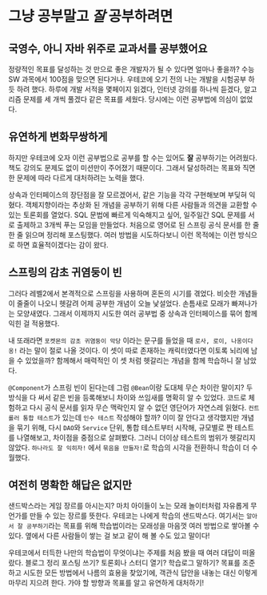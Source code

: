 
# 그냥 공부말고 *잘*  공부하려면    

## 국영수, 아니 자바 위주로 교과서를 공부했어요      

정량적인 목표를 달성하는 것 만으로 좋은 개발자가 될 수 있다면 얼마나 좋을까? 수능 SW 과목에서 100점을 맞으면 된다거나. 
우테코에 오기 전의 나는 개발을 시험공부 하듯 하려 했다. 
하루에 개발 서적을 몇페이지 읽겠다, 인터넷 강의를 하나씩 듣겠다, 알고리즘 문제를 세 개씩 풀겠다 같은 목표를 세웠다. 
당시에는 이런 공부법에 의심이 없었다.  

## 유연하게 변화무쌍하게  

하지만 우테코에 오자 이런 공부법으로 공부를 할 수는 있어도 **잘** 공부하기는 어려웠다. 
책도 강의도 문제도 없이 미션만이 주어졌기 때문이다. 그래서 달성하려는 목표와 직면한 문제에 따라 다르게 대처하려는 노력을 했다.  

상속과 인터페이스의 장단점을 잘 모르겠어서, 같은 기능을 각각 구현해보며 부딪혀 익혔다. 
객체지향이라는 추상화 된 개념을 공부하기 위해 다른 사람들과 의견을 교환할 수 있는 토론회를 열었다. 
SQL 문법에 빠르게 익숙해지고 싶어, 일주일간 SQL 문제를 서로 출제하고 3개씩 푸는 모임을 만들었다. 
처음으로 영어로 된 스프링 공식 문서를 한 줄 한 줄 읽으며 정리해 포스팅했다. 
여러 방법을 시도하다보니 이런 목적에는 이런 방식으로 하면 효율적이겠다는 감이 왔다.    

## 스프링의 감초 귀염둥이 빈     

그러다 레벨2에서 본격적으로 스프링을 사용하며 혼돈의 시기를 겪었다. 
비슷한 개념들이 줄줄이 나오니 헷갈려 어제 공부한 개념이 오늘 낯설었다. 손틈새로 모래가 빠져나가는 모양새였다. 
그래서 이제까지 시도한 여러 공부법 중 상속과 인터페이스를 묶어 함께 익힌 걸 적용했다.  

내 또래라면 `포켓몬의 감초 귀염둥이 악당` 이라는 문구를 들었을 때 `로사, 로이, 나옹이다옹!` 라는 말이 절로 나올 것이다. 이 셋이 따로 존재하는 캐릭터였다면 이토록 뇌리에 남을 수 있었을까? 함께해서 매력적인 이 셋 처럼 헷갈리는 개념을 함께 학습하니 잘 남았다.  

`@Component`가 스프링 빈이 된다는데 그럼 `@Bean`이랑 도대체 무슨 차이란 말이지? 
두 방식을 다 써서 같은 빈을 등록해보니 차이와 쓰임새를 명확히 알 수 있었다. 
코드로 체험하고 다시 공식 문서를 읽자 무슨 맥락인지 알 수 없던 영단어가 자연스레 읽혔다. 
`컨트롤러 통합 테스트`가 있는데 `인수 테스트` 작성해야 할까? 
이미 잘 안다고 생각했지만 개념을 묶기 위해, 다시 `DAO`와 `Service` 단위, 통합 테스트부터 시작해, 규모별로 짠 테스트를 나열해보고, 차이점을 중점으로 살펴봤다. 
그러니 더이상 테스트의 범위가 헷갈리지 않았다. 
`하나라도 잘 익히자!` 에서 `묶음을 만들자!`로 학습의 시각을 전환하니 학습이 더 수월했다.    

## 여전히 명확한 해답은 없지만      

샌드박스라는 게임 장르를 아시는지? 마치 아이들이 노는 모래 놀이터처럼 자유롭게 무언가를 만들 수 있는 장르를 뜻한다. 
우테코는 나에게 학습의 샌드박스다. 
여기서는 `알아서 잘 공부하기`라는 목표를 위해 학습법이라는 모래성을 마음껏 여러 방법으로 쌓아볼 수 있다. 
옆에서 다른 사람들이 쌓는 걸 보고 같이 해 볼 수도 있고 말이다!  

우테코에서 터득한 나만의 학습법이 무엇이냐는 주제를 처음 봤을 때 여러 대답이 떠올랐다. 
블로그 정리 포스팅 쓰기? 토론회나 스터디 열기? 학습로그 말하기? 
목표를 조준하고 시도한 모든 방법에서 나름의 효용을 찾았기에, 객관식 답안을 내놓는 대신 이렇게 마무리 지으려 한다. 
가야 할 방향과 목표를 알고 유연하게 대처하기!   

